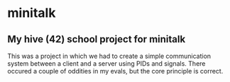 # minitalk
## My hive (42) school project for minitalk

This was a project in which we had to create a simple communication system between a client and a server using PIDs and signals.
There occured a couple of oddities in my evals, but the core principle is correct.

